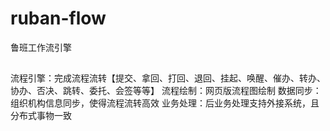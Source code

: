 # ruban-flow
鲁班工作流引擎
##
流程引擎：完成流程流转【提交、拿回、打回、退回、挂起、唤醒、催办、转办、协办、否决、跳转、委托、会签等等】
流程绘制：网页版流程图绘制
数据同步：组织机构信息同步，使得流程流转高效
业务处理：后业务处理支持外接系统，且分布式事物一致
